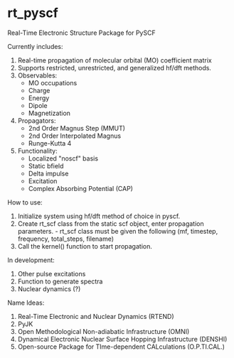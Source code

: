 # rt_pyscf
Real-Time Electronic Structure Package for PySCF

Currently includes:
  1. Real-time propagation of molecular orbital (MO) coefficient matrix
  2. Supports restricted, unrestricted, and generalized hf/dft methods.
  3. Observables:
        - MO occupations
        - Charge
        - Energy
        - Dipole
        - Magnetization
  4. Propagators:
        - 2nd Order Magnus Step (MMUT)
        - 2nd Order Interpolated Magnus
        - Runge-Kutta 4
  5. Functionality:
        - Localized "noscf" basis
        - Static bfield
        - Delta impulse
        - Excitation
        - Complex Absorbing Potential (CAP)


How to use:
1. Initialize system using hf/dft method of choice in pyscf.
2. Create rt_scf class from the static scf object, enter propagation parameters.
        - rt_scf class must be given the following (mf, timestep, frequency, total_steps, filename)
3. Call the kernel() function to start propagation.

In development:
1. Other pulse excitations
2. Function to generate spectra
3. Nuclear dynamics (?)

Name Ideas:
1. Real-Time Electronic and Nuclear Dynamics (RTEND)
2. PyJK
3. Open Methodological Non-adiabatic Infrastructure (OMNI)
4. Dynamical Electronic Nuclear Surface Hopping Infrastructure (DENSHI)
5. Open-source Package for TIme-dependent CALculations (O.P.TI.CAL.)
